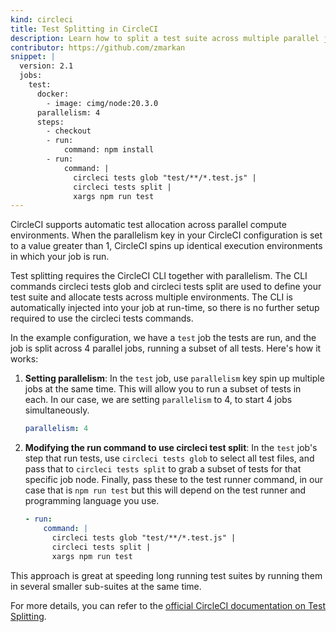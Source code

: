 ```yaml
---
kind: circleci
title: Test Splitting in CircleCI
description: Learn how to split a test suite across multiple parallel jobs, speeding up the execution of your test suite.
contributor: https://github.com/zmarkan
snippet: |
  version: 2.1
  jobs:
    test:
      docker:
        - image: cimg/node:20.3.0
      parallelism: 4
      steps:
        - checkout
        - run:
            command: npm install
        - run:
            command: |
              circleci tests glob "test/**/*.test.js" | 
              circleci tests split |
              xargs npm run test
---
```


CircleCI supports automatic test allocation across parallel compute environments. When the parallelism key in your CircleCI configuration is set to a value greater than 1, CircleCI spins up identical execution environments in which your job is run.

Test splitting requires the CircleCI CLI together with parallelism. The CLI commands circleci tests glob and circleci tests split are used to define your test suite and allocate tests across multiple environments. The CLI is automatically injected into your job at run-time, so there is no further setup required to use the circleci tests commands.

In the example configuration, we have a `test` job the tests are run, and the job is split across 4 parallel jobs, running a subset of all tests. Here's how it works:

1. **Setting parallelism**: In the `test` job, use `parallelism` key spin up multiple jobs at the same time. This will allow you to run a subset of tests in each. In our case, we are setting `parallelism` to 4, to start 4 jobs simultaneously.

   ```yaml
   parallelism: 4      
   ```

2. **Modifying the run command to use circleci test split**: In the `test` job's step that run tests, use `circleci tests glob` to select all test files, and pass that to `circleci tests split` to grab a subset of tests for that specific job node. Finally, pass these to the test runner command, in our case that is `npm run test` but this will depend on the test runner and programming language you use. 

   ```yaml
   - run:
       command: |
         circleci tests glob "test/**/*.test.js" | 
         circleci tests split |
         xargs npm run test
   ```

This approach is great at speeding long running test suites by running them in several smaller sub-suites at the same time.

For more details, you can refer to the [official CircleCI documentation on Test Splitting](https://circleci.com/docs/use-the-circleci-cli-to-split-tests/).
